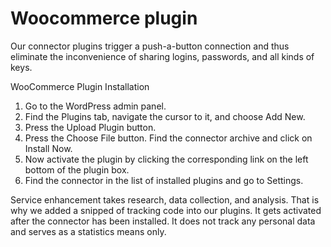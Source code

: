 # Woocommerce plugin
Our connector plugins trigger a push-a-button connection and thus eliminate the inconvenience of sharing logins, passwords, and all kinds of keys.

WooCommerce Plugin Installation

1) Go to the WordPress admin panel. 
2) Find the Plugins tab, navigate the cursor to it, and choose Add New. 
3) Press the Upload Plugin button. 
4) Press the Choose File button. Find the connector archive and click on Install Now. 
5) Now activate the plugin by clicking the corresponding link on the left bottom of the plugin box. 
6) Find the connector in the list of installed plugins and go to Settings.

Service enhancement takes research, data collection, and analysis. That is why we added a snipped of tracking code into our plugins. It gets activated after the connector has been installed. It does not track any personal data and serves as a statistics means only.
